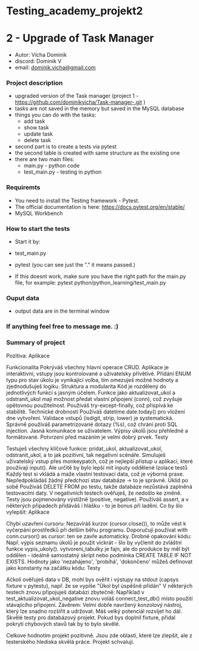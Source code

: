 
# Testing_academy_projekt2
# 2 - Upgrade of Task Manager
- Autor: Vícha Dominik 
- discord: Dominik V
- email: dominik.vicha@gmail.com

### Project description 
- upgraded version of the Task manager (project 1 - https://github.com/dominikvicha/Task-manager-.git ) 
- tasks are not saved in the memory but saved in the MySQL database
- things you can do with the tasks: 
    - add task
    - show task
    - update task
    - delete task
- second part is to create a tests via pytest
- the second table is created with same structure as the existing one
- there are two main files:
   - main.py - python code
   - test_main.py - testing in python 
  
### Requiremts ###
- You need to install the Testing framework - Pytest.
- The official documentation is here: https://docs.pytest.org/en/stable/
- MySQL Workbench 

### How to start the tests ###
- Start it by:
- test_main.py
- pytest              (you can see just the "." it means passed.) 
  
- If this doesnt work, make sure you have the right path for the main.py file, for example: pytest  python/python_learning/test_main.py
 
### Ouput data ###
- output data are in the terminal window

### If anything feel free to message me. :) ###

### Summary of project ###
Pozitiva:
Aplikace

Funkcionalita
Pokrýváš všechny hlavní operace CRUD.
Aplikace je interaktivní, vstupy jsou kontrolované a uživatelsky přívětivé.
Přidání ENUM typu pro stav úkolu je vynikající volba, tím omezuješ možné hodnoty a zjednodušuješ logiku.
Struktura a modularita
Kód je rozdělený do jednotlivých funkcí s jasným účelem.
Funkce jako aktualizovat_ukol a odstranit_ukol mají možnost předat vlastní připojení (conn), což zvyšuje opětovnou použitelnost.
Používáš try-except-finally, což přispívá ke stabilitě.
Technické drobnosti
Používáš datetime.date.today() pro vložení dne vytvoření.
Validace vstupů (isdigit, strip, lower) je systematická.
Správně používáš parametrizované dotazy (%s), což chrání proti SQL injection.
Jasná komunikace se uživatelem.
Výpisy úkolů jsou přehledné a formátované.
Potvrzení před mazáním je velmi dobrý prvek.
Testy

Testuješ všechny klíčové funkce: pridat_ukol, aktualizovat_ukol, odstranit_ukol, a to jak pozitivní, tak negativní scénáře.
Simuluješ uživatelský vstup přes monkeypatch, což je nejlepší přístup u aplikací, které používají input(). Ale určitě by bylo lepší mít inputy oddělené
Izolace testů
Každý test si vkládá a maže vlastní testovací data, což je výborná praxe.
Nepředpokládáš žádný předchozí stav databáze → to je správně.
Úklid po sobě
Používáš DELETE FROM po testu, takže databáze nezůstává zaplněná testovacími daty.
V negativních testech ověřuješ, že nedošlo ke změně.
Testy jsou pojmenovány výstižně (positive, negative).
Používáš assert, a v některých případech přidáváš i hlášku - to je bonus při ladění.
Co by šlo vylepšit:
Aplikace

Chybí uzavření cursoru:
Nezavíráš kurzor (cursor.close()), to může vést k vyčerpání prostředků při delším běhu programu.
Doporučuji používat with conn.cursor() as cursor: ten se zavře automaticky.
Drobné opakování kódu:
Např. výpis seznamu úkolů je použit víckrát - šlo by vyčlenit do zvláštní funkce vypis_ukoly().
vytvoreni_tabulky je fajn, ale do produkce by měl být oddělen - ideálně samostatný skript nebo podmínka CREATE TABLE IF NOT EXISTS.
Hodnoty jako 'nezahájeno', 'probíhá', 'dokončeno' můžeš definovat jako konstanty na začátku kódu:
Testy

Ačkoli ověřuješ data v DB, mohl bys ověřit i výstupy na stdout (capsys fixture v pytestu), např. že se vypíše "Úkol byl úspěšně přidán"
V některých testech znovu připojuješ databázi zbytečně: Například v test_aktualizovat_ukol_negative znovu voláš connect_test_db() místo použití stávajícího připojení.
Závěrem:
Velmi dobře navržený konzolový nástroj, který lze snadno rozšířit a udržovat. Máš velký potenciál rozvíjet ho dál. Skvělé testy pro databázový projekt. Pokud bys doplnil fixture, přidal pokrytí chybových stavů tak by to bylo skvělé.

Celkove hodnotím projekt pozitivně. Jsou zde oblasti, které lze zlepšit, ale z testerského hlediska skvělá práce. Projekt schvaluji.




